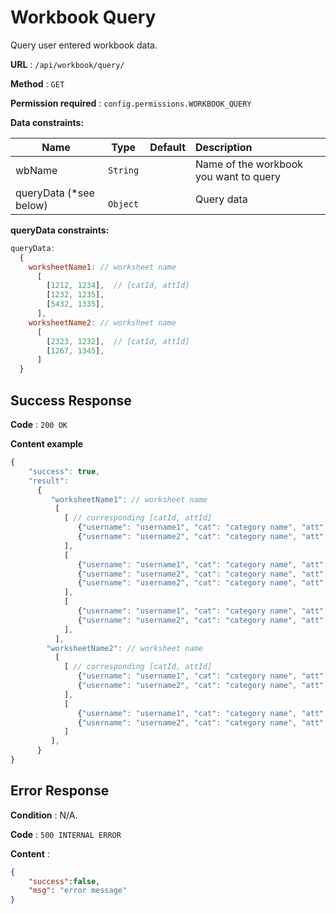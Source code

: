 # Workbook Query

Query user entered workbook data.

**URL** : `/api/workbook/query/`

**Method** : `GET`

**Permission required** : ```config.permissions.WORKBOOK_QUERY```

**Data constraints:**

| Name        |Type           | Default  | Description |
| ----------- |:-------------:| :--------: | :---------- |
| wbName | `String`       |     | Name of the workbook you want to query |
| queryData (*see below) | ` Object`   |     | Query data |

**queryData constraints:**

```javascript
queryData:
  {
    worksheetName1: // worksheet name
      [
        [1212, 1234],  // [catId, attId]
        [1232, 1235],
        [5432, 1335],
      ],
    worksheetName2: // worksheet name
      [
        [2323, 1232],  // [catId, attId]
        [1267, 1345],
      ]
  }
```
			

## Success Response

**Code** : `200 OK`

**Content example**

```javascript
{
    "success": true,
    "result": 
      {
         "worksheetName1": // worksheet name
          [
            [ // corresponding [catId, attId]
               {"username": "username1", "cat": "category name", "att": "attribute name", "data": "some data"},
               {"username": "username2", "cat": "category name", "att": "attribute name", "data": "some data"},
            ],
            [
               {"username": "username1", "cat": "category name", "att": "attribute name", "data": "some data"},
               {"username": "username2", "cat": "category name", "att": "attribute name", "data": "some data"},
               {"username": "username2", "cat": "category name", "att": "attribute name", "data": "some data"},
            ],
            [ 
               {"username": "username1", "cat": "category name", "att": "attribute name", "data": "some data"},
               {"username": "username2", "cat": "category name", "att": "attribute name", "data": "some data"},
            ],
          ],
        "worksheetName2": // worksheet name
          [
            [ // corresponding [catId, attId]
               {"username": "username1", "cat": "category name", "att": "attribute name", "data": "some data"},
               {"username": "username2", "cat": "category name", "att": "attribute name", "data": "some data"},
            ],
            [
               {"username": "username1", "cat": "category name", "att": "attribute name", "data": "some data"},
               {"username": "username2", "cat": "category name", "att": "attribute name", "data": "some data"},
            ]
         ],
      }
}
```

## Error Response

**Condition** : N/A.

**Code** : `500 INTERNAL ERROR`

**Content** :

```json
{
    "success":false,
    "msg": "error message"
}
```
